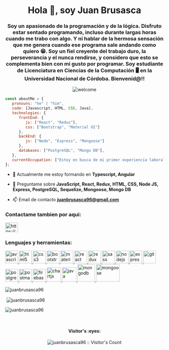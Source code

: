 <h1 align="center">Hola 👋, soy Juan Brusasca</h1>

<h3 align="center">Soy un apasionado de la programación y de la lógica. Disfruto estar sentado programando, incluso durante largas horas cuando me trabo con algo. Y ni hablar de la hermosa sensación que me genera cuando ese programa sale andando como quiero 😁. Soy un fiel creyente del trabajo duro, la perseverancia y el nunca rendirse, y considero que esto se complementa bien con mi gusto por programar. Soy estudiante de Licenciatura en Ciencias de la Computación 🖥️ en la Universidad Nacional de Córdoba. Bienvenid@!!</h3>

<p align="center"><img src="https://media3.giphy.com/media/USV0ym3bVWQJJmNu3N/giphy.gif?cid=ecf05e47vz6vwmys3kolsom9so6tol3abect8tqs23g2mx1y&rid=giphy.gif&ct=g" alt="welcome"/></p>

```javascript
const aboutMe = {
   pronouns: "he" | "him",
   code: [Javascript, HTML, CSS, Java],
   technologies: {
      frontEnd: {
         js: ["React", "Redux"],
         css: ["Bootstrap", "Material UI"]
      },
      backEnd: {
         js: ["Node", "Express", "Mongoose"]
      },
      databases: ["PostgreSQL", "Mongo DB"],
   },
   currentOccupation: ["Estoy en busca de mi primer experiencia laboral en el mundo IT"],
};
```
- 🌱 Actualmente me estoy formando en **Typescript, Angular**

- 💬 Preguntame sobre **JavaScript, React, Redux, HTML, CSS, Node JS, Express, PostgreSQL, Sequelize, Mongoose, Mongo DB**

- 📫 Email de contacto **juanbrusasca96@gmail.com**

<h3 align="left">Contactame tambien por aqui:</h3>
<p align="left">
<a href="https://www.linkedin.com/in/juanbrusasca/" target="_blank"><img align="center" src="https://cdn.jsdelivr.net/npm/simple-icons@3.0.1/icons/linkedin.svg" alt="https://www.linkedin.com/in/juanbrusasca/" height="30" width="40" /></a>
</p>

<h3 align="left">Lenguajes y herramientas:</h3>
<p align="left">  <a href="https://developer.mozilla.org/en-US/docs/Web/JavaScript" target="_blank"> <img src="https://upload.wikimedia.org/wikipedia/commons/thumb/9/99/Unofficial_JavaScript_logo_2.svg/1024px-Unofficial_JavaScript_logo_2.svg.png" alt="javascript" width="40" height="40"/> </a> 
<a href="https://www.w3.org/html/" target="_blank"> <img src="https://upload.wikimedia.org/wikipedia/commons/thumb/3/38/HTML5_Badge.svg/600px-HTML5_Badge.svg.png" alt="html5" width="40" height="40"/> </a>
<a href="https://www.w3schools.com/css/" target="_blank"> <img src="https://cdn4.iconfinder.com/data/icons/social-media-logos-6/512/121-css3-512.png" alt="css3" width="40" height="40"/> </a> 
<a href="https://getbootstrap.com" target="_blank"> <img src="https://upload.wikimedia.org/wikipedia/commons/thumb/b/b2/Bootstrap_logo.svg/1024px-Bootstrap_logo.svg.png" alt="bootstrap" width="40" height="40"/> </a> 
<a href="https://mui.com" target="_blank"> <img src="https://cdn.worldvectorlogo.com/logos/material-ui-1.svg" alt="materialui" width="40" height="40"/> </a> 
<a href="https://reactjs.org/" target="_blank"> <img src="https://seeklogo.com/images/R/react-logo-7B3CE81517-seeklogo.com.png" alt="react" width="40" height="40"/> </a> 
<a href="https://redux.js.org" target="_blank"> <img src="https://seeklogo.com/images/R/redux-logo-9CA6836C12-seeklogo.com.png" alt="redux" width="40" height="40"/> </a> <a href="https://sass-lang.com" target="_blank"> <img src="https://upload.wikimedia.org/wikipedia/commons/thumb/9/96/Sass_Logo_Color.svg/1280px-Sass_Logo_Color.svg.png" alt="sass" width="40" height="40"/> </a>
<a href="https://nodejs.org" target="_blank"> <img src="https://cdn.pixabay.com/photo/2015/04/23/17/41/node-js-736399_960_720.png" alt="nodejs" height="40"/> </a>
<a href="https://expressjs.com" target="_blank"> <img src="https://i.cloudup.com/zfY6lL7eFa-3000x3000.png" alt="express" height="40"/> </a> 
<a href="https://git-scm.com/" target="_blank"> <img src="https://www.vectorlogo.zone/logos/git-scm/git-scm-icon.svg" alt="git" width="40" height="40"/> </a> 
<a href="https://www.postgresql.org" target="_blank"> <img src="https://upload.wikimedia.org/wikipedia/commons/thumb/2/29/Postgresql_elephant.svg/1200px-Postgresql_elephant.svg.png" alt="postgresql" width="40" height="40"/> </a> 
<a href="https://postman.com" target="_blank"> <img src="https://www.vectorlogo.zone/logos/getpostman/getpostman-icon.svg" alt="postman" width="40" height="40"/> </a>
<a href="https://firebase.google.com" target="_blank"> <img src="https://www.gstatic.com/devrel-devsite/prod/v24d520161c9661e427a3f6fa9973bfca56d0972dca82fa8ef65c709d915e80f3/firebase/images/touchicon-180.png" alt="firebase" width="40" height="40"/> </a>
<a href="https://www.chartjs.org" target="_blank"> <img src="https://camo.githubusercontent.com/9be0208aa516b4d1976412d27e9f73d851ea253f8ee005a0b600939f841bba8b/68747470733a2f2f7777772e63686172746a732e6f72672f6d656469612f6c6f676f2d7469746c652e737667" alt="chartjs" width="45" height="45"/> </a> 
<a href="https://www.java.com/en/" target="_blank"> <img src="https://cdn.cdnlogo.com/logos/j/86/java.svg" alt="java" width="45" height="45"/> </a> 
<a href="https://www.mongodb.com/" target="_blank"> <img src="https://newrelic.com/sites/default/files/styles/800w/public/2021-10/mongo_logo.jpg?itok=Z1PabBZB" alt="mongodb" width="55" height="55"/> </a> 
<a href="https://mongoosejs.com/" target="_blank"> <img src="https://cms-assets.tutsplus.com/uploads/users/34/posts/29527/preview_image/mongoose.jpg" alt="mongoose" width="75" height="55"/> </a> 

<p><img align="left" src="https://github-readme-stats.vercel.app/api/top-langs?username=juanbrusasca96&show_icons=true&theme=dark&locale=en&layout=compact" alt="juanbrusasca96" /></p>
</br>
<p>&nbsp;<img align="center" src="https://github-readme-stats.vercel.app/api?username=juanbrusasca96&show_icons=true&theme=highcontrast&title_color=cfd147&locale=en" alt="juanbrusasca96" /></p>

<p><img align="center" src="https://github-readme-streak-stats.herokuapp.com/?user=juanbrusasca96&theme=dark" alt="juanbrusasca96" /></p>

</br>
<h4 align="center">Visitor's :eyes:</h4>

<p align="center"><img src="https://profile-counter.glitch.me/{juanbrusasca96}/count.svg" alt="juanbrusasca96 :: Visitor's Count" /></p>
